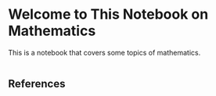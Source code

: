 # Welcome to This Notebook on Mathematics

This is a notebook that covers some topics of mathematics.

```{tableofcontents}
```

## References